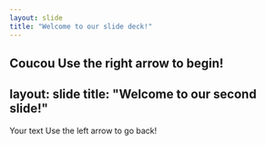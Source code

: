 ```yaml
---
layout: slide
title: "Welcome to our slide deck!"
---
```

Coucou
Use the right arrow to begin!
---
layout: slide
title: "Welcome to our second slide!"
---
Your text
Use the left arrow to go back!
